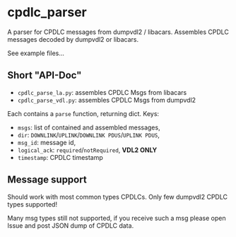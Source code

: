 # cpdlc_parser
A parser for CPDLC messages from dumpvdl2 / libacars. Assembles CPDLC messages decoded by dumpvdl2 or libacars.

See example files...


## Short "API-Doc"
- `cpdlc_parse_la.py`: assembles CPDLC Msgs from libacars
- `cpdlc_parse_vdl.py`: assembles CPDLC Msgs from dumpvdl2

Each contains a `parse` function, returning dict. Keys:
- `msgs`: list of contained and assembled messages,
- `dir`: `DOWNLINK`/`UPLINK`/`DOWNLINK PDUS`/`UPLINK PDUS`,
- `msg_id`: message id,
- `logical_ack`: `required`/`notRequired`,   **VDL2 ONLY**
- `timestamp`: CPDLC timestamp


## Message support
Should work with most common types CPDLCs.
Only few dumpvdl2 CPDLC types supported!

Many msg types still not supported, if you receive such a msg please open Issue and post JSON dump of CPDLC data.
